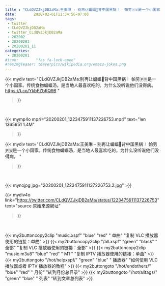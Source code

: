 ```yaml
---
title : "CLdQVZJkjDB2aMa:王美琳 - 别再让蝙蝠🦇背中国黑锅！  帕劳🇵🇼是一个小国家。传统食物蝙蝠汤，是当地人最喜欢吃的，为什么没听说他们没得病。 "
date:        2020-02-01T11:34:56-07:00
tags:
 - twitter
 - CLdQVZJkjDB2aMa
 - twitter_CLdQVZJkjDB2aMa
 - 202002
 - 20200201
 - 20200201_11
categories:
 - 20200201
#icon:        "fas fa-lock-open"
#resImgTeaser: teaserpics/wikipedia.org/emacs-jokes.png
---
```


{{< mydiv text="CLdQVZJkjDB2aMa:别再让蝙蝠🦇背中国黑锅！  帕劳🇵🇼是一个小国家。传统食物蝙蝠汤，是当地人最喜欢吃的，为什么没听说他们没得病。 https://t.co/YkbFZbRQ9B "
>}}
<br>


{{< mymp4o mp4="20200201_1223475911137226753.mp4"
text="len 1365951    1.4M"
>}}


{{< mydiv text="CLdQVZJkjDB2aMa:王美琳 - 别再让蝙蝠🦇背中国黑锅！  帕劳🇵🇼是一个小国家。传统食物蝙蝠汤，是当地人最喜欢吃的，为什么没听说他们没得病。 "
>}}
<br>

{{< mynojpg jpg="20200201_1223475911137226753.2.jpg" >}}

{{< mydiv4o link="https://twitter.com/CLdQVZJkjDB2aMa/status/1223475911137226753"
text="source 原始來源網址"
>}}


<br>



{{< my2buttoncopy2clip "music.xspf"        "blue"   "red"    " 单曲"  "复制 VLC 播放器使用的链接：单曲" >}} {{< my2buttoncopy2clip "/all.xspf"         "green"  "black"  " 全部"  "复制 VLC 播放器使用的链接：全部" >}} {{< my2buttoncopy2clip "music.m3u8"        "blue"   "red"    " M1 "    "复制 IPTV 播放器使用的链接：单曲" >}} {{< my2buttongoto      "/hot/helpxspf/"    "green"  "blue"   " 播放器" "如何使用 VLC 播放器或者 IPTV 播放器的教程" >}} {{< my2buttongoto      "/hot/endothers/"   "blue"   "red"    " 月份"   "转到月份总目录" >}} {{< my2buttongoto      "/hot/alltags/"     "green"  "blue"   " 列表"   "转到文章总列表" >}} 

